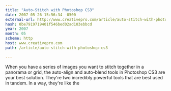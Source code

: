 ```yaml
---
title: "Auto-Stitch with Photoshop CS3"
date: 2007-05-26 15:56:34 -0500
external-url: http://www.creativepro.com/article/auto-stitch-with-photoshop-cs3
hash: 0be7919719401f546bed02ad103ebbcd
year: 2007
month: 05
scheme: http
host: www.creativepro.com
path: /article/auto-stitch-with-photoshop-cs3

---
```


When you have a series of images you want to stitch together in a panorama or grid, the auto-align and auto-blend tools in Photoshop CS3 are your best solution. They're two incredibly powerful tools that are best used in tandem. In a way, they're like the
